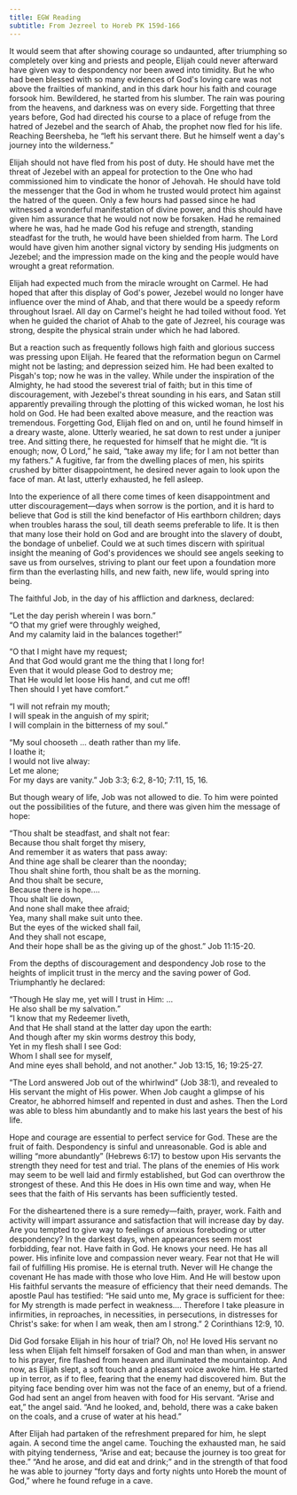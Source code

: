 ```yaml
---
title: EGW Reading
subtitle: From Jezreel to Horeb PK 159d-166
---
```


It would seem that after showing courage so undaunted, after triumphing so completely over king and priests and people, Elijah could never afterward have given way to despondency nor been awed into timidity. But he who had been blessed with so many evidences of God's loving care was not above the frailties of mankind, and in this dark hour his faith and courage forsook him. Bewildered, he started from his slumber. The rain was pouring from the heavens, and darkness was on every side. Forgetting that three years before, God had directed his course to a place of refuge from the hatred of Jezebel and the search of Ahab, the prophet now fled for his life. Reaching Beersheba, he “left his servant there. But he himself went a day's journey into the wilderness.”

Elijah should not have fled from his post of duty. He should have met the threat of Jezebel with an appeal for protection to the One who had commissioned him to vindicate the honor of Jehovah. He should have told the messenger that the God in whom he trusted would protect him against the hatred of the queen. Only a few hours had passed since he had witnessed a wonderful manifestation of divine power, and this should have given him assurance that he would not now be forsaken. Had he remained where he was, had he made God his refuge and strength, standing steadfast for the truth, he would have been shielded from harm. The Lord would have given him another signal victory by sending His judgments on Jezebel; and the impression made on the king and the people would have wrought a great reformation.

Elijah had expected much from the miracle wrought on Carmel. He had hoped that after this display of God's power, Jezebel would no longer have influence over the mind of Ahab, and that there would be a speedy reform throughout Israel. All day on Carmel's height he had toiled without food. Yet when he guided the chariot of Ahab to the gate of Jezreel, his courage was strong, despite the physical strain under which he had labored.

But a reaction such as frequently follows high faith and glorious success was pressing upon Elijah. He feared that the reformation begun on Carmel might not be lasting; and depression seized him. He had been exalted to Pisgah's top; now he was in the valley. While under the inspiration of the Almighty, he had stood the severest trial of faith; but in this time of discouragement, with Jezebel's threat sounding in his ears, and Satan still apparently prevailing through the plotting of this wicked woman, he lost his hold on God. He had been exalted above measure, and the reaction was tremendous. Forgetting God, Elijah fled on and on, until he found himself in a dreary waste, alone. Utterly wearied, he sat down to rest under a juniper tree. And sitting there, he requested for himself that he might die. “It is enough; now, O Lord,” he said, “take away my life; for I am not better than my fathers.” A fugitive, far from the dwelling places of men, his spirits crushed by bitter disappointment, he desired never again to look upon the face of man. At last, utterly exhausted, he fell asleep.

Into the experience of all there come times of keen disappointment and utter discouragement—days when sorrow is the portion, and it is hard to believe that God is still the kind benefactor of His earthborn children; days when troubles harass the soul, till death seems preferable to life. It is then that many lose their hold on God and are brought into the slavery of doubt, the bondage of unbelief. Could we at such times discern with spiritual insight the meaning of God's providences we should see angels seeking to save us from ourselves, striving to plant our feet upon a foundation more firm than the everlasting hills, and new faith, new life, would spring into being.

The faithful Job, in the day of his affliction and darkness, declared:

“Let the day perish wherein I was born.”\
“O that my grief were throughly weighed,\
And my calamity laid in the balances together!”

“O that I might have my request;\
And that God would grant me the thing that I long for!\
Even that it would please God to destroy me;\
That He would let loose His hand, and cut me off!\
Then should I yet have comfort.”

“I will not refrain my mouth;\
I will speak in the anguish of my spirit;\
I will complain in the bitterness of my soul.”

“My soul chooseth ... death rather than my life.\
I loathe it;\
I would not live alway:\
Let me alone;\
For my days are vanity.” Job 3:3; 6:2, 8-10; 7:11, 15, 16.

But though weary of life, Job was not allowed to die. To him were pointed out the possibilities of the future, and there was given him the message of hope:

“Thou shalt be steadfast, and shalt not fear:\
Because thou shalt forget thy misery,\
And remember it as waters that pass away:\
And thine age shall be clearer than the noonday;\
Thou shalt shine forth, thou shalt be as the morning.\
And thou shalt be secure,\
Because there is hope....\
Thou shalt lie down,\
And none shall make thee afraid;\
Yea, many shall make suit unto thee.\
But the eyes of the wicked shall fail,\
And they shall not escape,\
And their hope shall be as the giving up of the ghost.” Job 11:15-20.

From the depths of discouragement and despondency Job rose to the heights of implicit trust in the mercy and the saving power of God. Triumphantly he declared:

“Though He slay me, yet will I trust in Him: ...\
He also shall be my salvation.”\
“I know that my Redeemer liveth,\
And that He shall stand at the latter day upon the earth:\
And though after my skin worms destroy this body,\
Yet in my flesh shall I see God:\
Whom I shall see for myself,\
And mine eyes shall behold, and not another.” Job 13:15, 16; 19:25-27.

“The Lord answered Job out of the whirlwind” (Job 38:1), and revealed to His servant the might of His power. When Job caught a glimpse of his Creator, he abhorred himself and repented in dust and ashes. Then the Lord was able to bless him abundantly and to make his last years the best of his life.

Hope and courage are essential to perfect service for God. These are the fruit of faith. Despondency is sinful and unreasonable. God is able and willing “more abundantly” (Hebrews 6:17) to bestow upon His servants the strength they need for test and trial. The plans of the enemies of His work may seem to be well laid and firmly established, but God can overthrow the strongest of these. And this He does in His own time and way, when He sees that the faith of His servants has been sufficiently tested.

For the disheartened there is a sure remedy—faith, prayer, work. Faith and activity will impart assurance and satisfaction that will increase day by day. Are you tempted to give way to feelings of anxious foreboding or utter despondency? In the darkest days, when appearances seem most forbidding, fear not. Have faith in God. He knows your need. He has all power. His infinite love and compassion never weary. Fear not that He will fail of fulfilling His promise. He is eternal truth. Never will He change the covenant He has made with those who love Him. And He will bestow upon His faithful servants the measure of efficiency that their need demands. The apostle Paul has testified: “He said unto me, My grace is sufficient for thee: for My strength is made perfect in weakness.... Therefore I take pleasure in infirmities, in reproaches, in necessities, in persecutions, in distresses for Christ's sake: for when I am weak, then am I strong.” 2 Corinthians 12:9, 10.

Did God forsake Elijah in his hour of trial? Oh, no! He loved His servant no less when Elijah felt himself forsaken of God and man than when, in answer to his prayer, fire flashed from heaven and illuminated the mountaintop. And now, as Elijah slept, a soft touch and a pleasant voice awoke him. He started up in terror, as if to flee, fearing that the enemy had discovered him. But the pitying face bending over him was not the face of an enemy, but of a friend. God had sent an angel from heaven with food for His servant. “Arise and eat,” the angel said. “And he looked, and, behold, there was a cake baken on the coals, and a cruse of water at his head.”

After Elijah had partaken of the refreshment prepared for him, he slept again. A second time the angel came. Touching the exhausted man, he said with pitying tenderness, “Arise and eat; because the journey is too great for thee.” “And he arose, and did eat and drink;” and in the strength of that food he was able to journey “forty days and forty nights unto Horeb the mount of God,” where he found refuge in a cave.